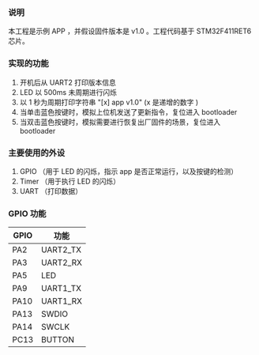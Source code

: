 ### 说明
本工程是示例 APP ，并假设固件版本是 v1.0 。工程代码基于 STM32F411RET6 芯片。

### 实现的功能
1.  开机后从 UART2 打印版本信息
2.  LED 以 500ms 未周期进行闪烁
3.  以 1 秒为周期打印字符串 "[x] app v1.0" (x 是递增的数字 )
4.  当单击蓝色按键时，模拟上位机发送了更新指令，复位进入 bootloader
5.  当双击蓝色按键时，模拟需要进行恢复出厂固件的场景，复位进入 bootloader

### 主要使用的外设
1.  GPIO （用于 LED 的闪烁，指示 app 是否正常运行，以及按键的检测）
2.  Timer （用于执行 LED 的闪烁）
3.  UART （打印数据）

### GPIO 功能
| GPIO | 功能     |
|------|----------|
| PA2  | UART2_TX |
| PA3  | UART2_RX |
| PA5  | LED      |
| PA9  | UART1_TX |
| PA10 | UART1_RX |
| PA13 | SWDIO    |
| PA14 | SWCLK    |
| PC13 | BUTTON   |